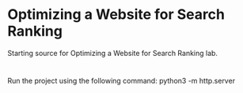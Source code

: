 # Optimizing a Website for Search Ranking

Starting source for Optimizing a Website for Search Ranking lab.
#
Run the project using the following command: python3 -m http.server
